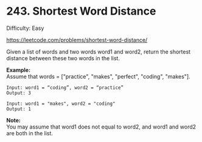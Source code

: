 # 243. Shortest Word Distance

Difficulty: Easy

https://leetcode.com/problems/shortest-word-distance/

Given a list of words and two words word1 and word2, return the shortest distance between these two words in the list.

**Example:**  
Assume that words = ["practice", "makes", "perfect", "coding", "makes"].
```
Input: word1 = “coding”, word2 = “practice”
Output: 3
```
```
Input: word1 = "makes", word2 = "coding"
Output: 1
```

**Note:**  
You may assume that word1 does not equal to word2, and word1 and word2 are both in the list.
